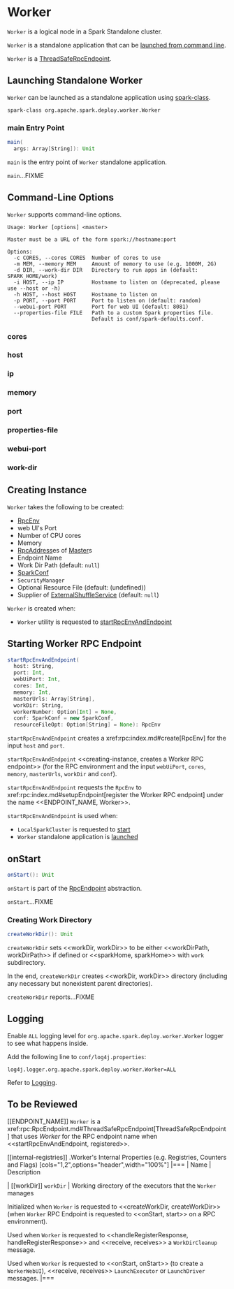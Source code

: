 # Worker

`Worker` is a logical node in a Spark Standalone cluster.

`Worker` is a standalone application that can be [launched from command line](#launching-standalone-worker).

`Worker` is a [ThreadSafeRpcEndpoint](../rpc/RpcEndpoint.md#ThreadSafeRpcEndpoint).

## Launching Standalone Worker

`Worker` can be launched as a standalone application using [spark-class](../tools/spark-class.md).

```text
spark-class org.apache.spark.deploy.worker.Worker
```

### <span id="main"> main Entry Point

```scala
main(
  args: Array[String]): Unit
```

`main` is the entry point of `Worker` standalone application.

`main`...FIXME

## <span id="options"> Command-Line Options

`Worker` supports command-line options.

```text
Usage: Worker [options] <master>

Master must be a URL of the form spark://hostname:port

Options:
  -c CORES, --cores CORES  Number of cores to use
  -m MEM, --memory MEM     Amount of memory to use (e.g. 1000M, 2G)
  -d DIR, --work-dir DIR   Directory to run apps in (default: SPARK_HOME/work)
  -i HOST, --ip IP         Hostname to listen on (deprecated, please use --host or -h)
  -h HOST, --host HOST     Hostname to listen on
  -p PORT, --port PORT     Port to listen on (default: random)
  --webui-port PORT        Port for web UI (default: 8081)
  --properties-file FILE   Path to a custom Spark properties file.
                           Default is conf/spark-defaults.conf.
```

### cores

### host

### ip

### memory

### port

### properties-file

### webui-port

### work-dir

## Creating Instance

`Worker` takes the following to be created:

* <span id="rpcEnv"> [RpcEnv](../rpc/RpcEnv.md)
* <span id="webUiPort"> web UI's Port
* <span id="cores"> Number of CPU cores
* <span id="memory"> Memory
* <span id="masterRpcAddresses"> [RpcAddress](../rpc/RpcAddress.md)es of [Master](Master.md)s
* <span id="endpointName"> Endpoint Name
* <span id="workDirPath"> Work Dir Path (default: `null`)
* <span id="conf"> [SparkConf](../SparkConf.md)
* <span id="securityMgr"> `SecurityManager`
* <span id="resourceFileOpt"> Optional Resource File (default: (undefined))
* <span id="externalShuffleServiceSupplier"> Supplier of [ExternalShuffleService](../external-shuffle-service/ExternalShuffleService.md) (default: `null`)

`Worker` is created when:

* `Worker` utility is requested to [startRpcEnvAndEndpoint](Worker.md#startRpcEnvAndEndpoint)

## <span id="startRpcEnvAndEndpoint"> Starting Worker RPC Endpoint

```scala
startRpcEnvAndEndpoint(
  host: String,
  port: Int,
  webUiPort: Int,
  cores: Int,
  memory: Int,
  masterUrls: Array[String],
  workDir: String,
  workerNumber: Option[Int] = None,
  conf: SparkConf = new SparkConf,
  resourceFileOpt: Option[String] = None): RpcEnv
```

`startRpcEnvAndEndpoint` creates a xref:rpc:index.md#create[RpcEnv] for the input `host` and `port`.

`startRpcEnvAndEndpoint` <<creating-instance, creates a Worker RPC endpoint>> (for the RPC environment and the input `webUiPort`, `cores`, `memory`, `masterUrls`, `workDir` and `conf`).

`startRpcEnvAndEndpoint` requests the `RpcEnv` to xref:rpc:index.md#setupEndpoint[register the Worker RPC endpoint] under the name <<ENDPOINT_NAME, Worker>>.

`startRpcEnvAndEndpoint` is used when:

* `LocalSparkCluster` is requested to [start](LocalSparkCluster.md#start)
* `Worker` standalone application is [launched](#main)

## <span id="onStart"> onStart

```scala
onStart(): Unit
```

`onStart` is part of the [RpcEndpoint](../rpc/RpcEndpoint.md#onStart) abstraction.

`onStart`...FIXME

### <span id="createWorkDir"> Creating Work Directory

```scala
createWorkDir(): Unit
```

`createWorkDir` sets <<workDir, workDir>> to be either <<workDirPath, workDirPath>> if defined or <<sparkHome, sparkHome>> with `work` subdirectory.

In the end, `createWorkDir` creates <<workDir, workDir>> directory (including any necessary but nonexistent parent directories).

`createWorkDir` reports...FIXME

## Logging

Enable `ALL` logging level for `org.apache.spark.deploy.worker.Worker` logger to see what happens inside.

Add the following line to `conf/log4j.properties`:

```text
log4j.logger.org.apache.spark.deploy.worker.Worker=ALL
```

Refer to [Logging](../spark-logging.md).

## To be Reviewed

[[ENDPOINT_NAME]]
`Worker` is a xref:rpc:RpcEndpoint.md#ThreadSafeRpcEndpoint[ThreadSafeRpcEndpoint] that uses *Worker* for the RPC endpoint name when <<startRpcEnvAndEndpoint, registered>>.

[[internal-registries]]
.Worker's Internal Properties (e.g. Registries, Counters and Flags)
[cols="1,2",options="header",width="100%"]
|===
| Name
| Description

| [[workDir]] `workDir`
| Working directory of the executors that the `Worker` manages

Initialized when `Worker` is requested to <<createWorkDir, createWorkDir>> (when `Worker` RPC Endpoint is requested to <<onStart, start>> on a RPC environment).

Used when `Worker` is requested to <<handleRegisterResponse, handleRegisterResponse>> and <<receive, receives>> a `WorkDirCleanup` message.

Used when `Worker` is requested to <<onStart, onStart>> (to create a `WorkerWebUI`), <<receive, receives>> `LaunchExecutor` or `LaunchDriver` messages.
|===
